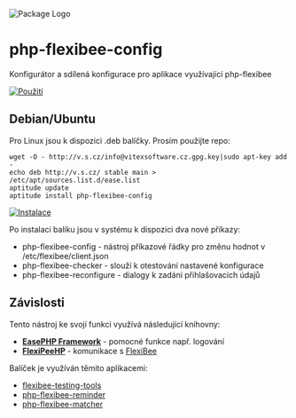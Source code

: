 ![Package Logo](https://raw.githubusercontent.com/VitexSoftware/php-flexibee-config/master/package_logo.png "Project Logo")

php-flexibee-config
===================

Konfigurátor a sdílená konfigurace pro aplikace využívající php-flexibee

[![Použití](http://img.youtube.com/vi/JJW6JAiqgAE/0.jpg)](http://www.youtube.com/watch?v=JJW6JAiqgAE)

Debian/Ubuntu
-------------

Pro Linux jsou k dispozici .deb balíčky. Prosím použijte repo:

    wget -O - http://v.s.cz/info@vitexsoftware.cz.gpg.key|sudo apt-key add -
    echo deb http://v.s.cz/ stable main > /etc/apt/sources.list.d/ease.list
    aptitude update
    aptitude install php-flexibee-config

[![Instalace](http://img.youtube.com/vi/pToYZfh3dFE/0.jpg)](http://www.youtube.com/watch?v=pToYZfh3dFE)

Po instalaci balíku jsou v systému k dispozici dva nové příkazy:

  * php-flexibee-config      - nástroj příkazové řádky pro změnu hodnot v /etc/flexibee/client.json
  * php-flexibee-checker     - slouží k otestování nastavené konfigurace
  * php-flexibee-reconfigure - dialogy k zadání přihlašovacích údajů

Závislosti
----------

Tento nástroj ke svojí funkci využívá následující knihovny:

 * [**EasePHP Framework**](https://github.com/VitexSoftware/EaseFramework) - pomocné funkce např. logování
 * [**FlexiPeeHP**](https://github.com/Spoje-NET/FlexiPeeHP)        - komunikace s [FlexiBee](https://flexibee.eu/)

Balíček je využíván těmito aplikacemi:

 * [flexibee-testing-tools]( https://github.com/VitexSoftware/FlexiBee-TestingTools )
 * [php-flexibee-reminder]( https://github.com/VitexSoftware/php-flexibee-reminder)
 * [php-flexibee-matcher]( https://github.com/VitexSoftware/php-flexibee-matcher )
